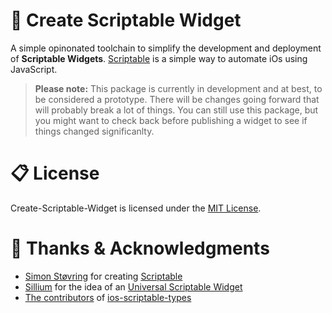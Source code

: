 <!-- @format -->

# 🚀 Create Scriptable Widget

A simple opinonated toolchain to simplify the development and deployment of **Scriptable Widgets**. [Scriptable](https://scriptable.js) is a simple way to automate iOs using JavaScript.

> **Please note:** This package is currently in development and at best, to be considered a prototype. There will be changes going forward that will probably break a lot of things. You can still use this package, but you might want to check back before publishing a widget to see if things changed significanlty.

# 📋 License

Create-Scriptable-Widget is licensed under the [MIT License](https://opensource.org/licenses/MIT).

# 🦄 Thanks & Acknowledgments

-   [Simon Støvring](https://simonbs.dev) for creating [Scriptable](https://scriptable.app)
-   [Sillium](https://gitlab.com/Sillium) for the idea of an [Universal Scriptable Widget](https://gitlab.com/sillium-scriptable-projects/universal-scriptable-widget)
-   [The contributors](https://github.com/schl3ck/ios-scriptable-types/graphs/contributors) of [ios-scriptable-types](https://github.com/schl3ck/ios-scriptable-types)
